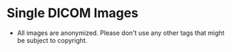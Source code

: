 # Single DICOM Images

- All images are anonymized. Please don't use any other tags that might be subject to copyright.
